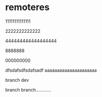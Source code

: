 # remoteres

11111111111111


2222222222222




444444444444444444



8888888



000000000

dfsdafsdfsdafsadf
aaaaaaaaaaaaaaaaaaaaa


branch   dev


branch branch............

